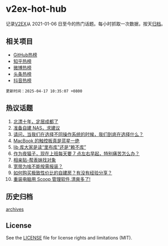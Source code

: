 # v2ex-hot-hub

 记录[V2EX](https://www.v2ex.com/)从 2021-01-06 日至今的热门话题。每小时抓取一次数据，按天[归档](archives)。
 
 ## 相关项目

- [GitHub热榜](https://github.com/lonnyzhang423/github-hot-hub)
- [知乎热榜](https://github.com/lonnyzhang423/zhihu-hot-hub)
- [微博热榜](https://github.com/lonnyzhang423/weibo-hot-hub)
- [头条热榜](https://github.com/lonnyzhang423/toutiao-hot-hub)
- [抖音热榜](https://github.com/lonnyzhang423/douyin-hot-hub)


 `更新时间：2025-04-17 10:35:07 +0800`

## 热议话题

1. [北漂十年，定居成都了](https://www.v2ex.com/t/1125817)
1. [准备自建 NAS，求建议](https://www.v2ex.com/t/1125813)
1. [请问，当我们在选择不同操作系统的时候，我们到底在选择什么？](https://www.v2ex.com/t/1125983)
1. [MacBook 的触控板真是蓝星一绝](https://www.v2ex.com/t/1125853)
1. [lib 库大家是读“里布库"还是“赖不库”](https://www.v2ex.com/t/1125882)
1. [作为夜猫子，现在上班每天要 7 点左右早起，特别痛苦怎么办？](https://www.v2ex.com/t/1126029)
1. [相亲贴-帮表妹找对象](https://www.v2ex.com/t/1126010)
1. [宽带为啥不能按需报装？](https://www.v2ex.com/t/1125906)
1. [如何购买极致性价比的自建房？有没有经验分享？](https://www.v2ex.com/t/1125801)
1. [重装电脑用 Scoop 管理软件,清爽多了!](https://www.v2ex.com/t/1126032)

## 历史归档

[archives](archives)

## License

See the [LICENSE](LICENSE) file for license rights and limitations (MIT).
